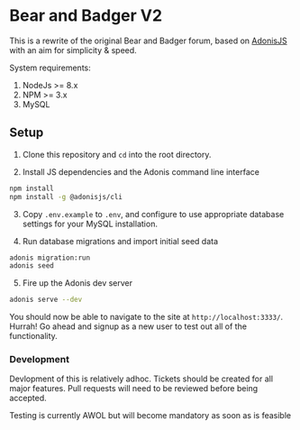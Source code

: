 # Bear and Badger V2

This is a rewrite of the original Bear and Badger forum, based on [AdonisJS](https://adonisjs.com/) with an aim for simplicity & speed.

System requirements:

1. NodeJs >= 8.x
2. NPM >= 3.x
3. MySQL

## Setup

1. Clone this repository and `cd` into the root directory.

2. Install JS dependencies and the Adonis command line interface

```bash
npm install
npm install -g @adonisjs/cli
```

3. Copy `.env.example` to `.env`, and configure to use appropriate database settings for your MySQL installation.

4. Run database migrations and import initial seed data

```bash
adonis migration:run
adonis seed
```

5. Fire up the Adonis dev server

```bash
adonis serve --dev
```

You should now be able to navigate to the site at `http://localhost:3333/`. Hurrah! Go ahead and signup as a new user to test out all of the functionality.

### Development

Devlopment of this is relatively adhoc. Tickets should be created for all major features. Pull requests will need to be reviewed before being accepted. 

Testing is currently AWOL but will become mandatory as soon as is feasible
